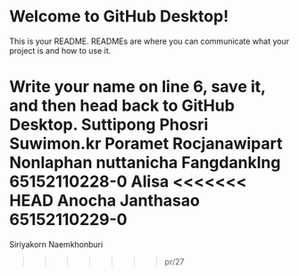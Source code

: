 # Welcome to GitHub Desktop!

This is your README. READMEs are where you can communicate what your project is and how to use it.

Write your name on line 6, save it, and then head back to GitHub Desktop.
Suttipong Phosri 
Suwimon.kr
Poramet Rocjanawipart
Nonlaphan
nuttanicha Fangdanklng 65152110228-0
Alisa
<<<<<<< HEAD
Anocha Janthasao 65152110229-0
=======
Siriyakorn Naemkhonburi 
>>>>>>> pr/27
